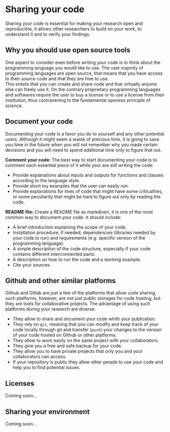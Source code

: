 # Sharing your code

Sharing your code is essential for making your research open and reproducible, it allows other researchers to build on your work, to understand it and to verify your findings.

## Why you should use open source tools

One aspect to consider even before writing your code is to think about the programming language you would like to use.
The vast majority of programming languages are open source, that means that you have access to their source code and that they are free to use.</b>  
This entails that you can create and share code and that virtually anyone else can freely use it. On the contrary proprietary programming languages and softwares require the user to buy a license or to use a license from their institution, thus contravening to the fundamental openess principle of science.

## Document your code

Documenting your code is a favor you do to yourself and any other potential users. Although it might seem a waste of precious time, it is going to save you time in the future when you will not remember why you made certain decisions and you will need to spend additional time only to figure that out.

**Comment your code:** The best way to start documenting your code is to comment each essential piece of it while your are still writing the code:

- Provide explanations about inputs and outputs for functions and classes according to the language style.
- Provide short toy examples that the user can easily run.
- Provide explanations for lines of code that might have some criticalities, or some peculiarity that might be hard to figure out only by reading the code.

**README file:** Create a README file as markdown, it is one of the most common way to document your code. It should include:
- A brief introduction explaining the scope of your code.
- Installation procedure, if needed, dependencies (libraries needed by your code to run) and requirements (e.g. specific version of the programming language).
- A simple description of the code structure, especially if your code contains different interconnected parts.
- A description on how to run the code and a working example.
- Cite your sources.

## Github and other similar platforms

Github and Gitlab are just a few of the platforms that allow code sharing, such platforms, however, are not just public storages for code hosting, but they are tools for collaborative projects. The advantage of using such platforms during your research are diverse.

- They allow to share and document your code whith your publication.
- They rely on `git`, meaning that you can modify and keep track of your code locally through git and transfer (`push`) your changes to the version of your code hosted on Github or other platforms.
- They allow to work easily on the same project with your collaborators.
- They give you a free and safe backup for your code.
- They allow you to have private projects that only you and your collaborators can access.
- If your repository is public they allow other people to use your code and help you to find potential issues.
  

## Licenses

Coming soon...

## Sharing your environment

Coming soon...

